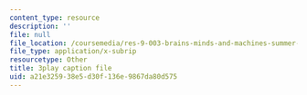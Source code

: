 ```yaml
---
content_type: resource
description: ''
file: null
file_location: /coursemedia/res-9-003-brains-minds-and-machines-summer-course-summer-2015/a21e325938e5d30f136e9867da80d575_hRAlCx8Xd0Q.srt
file_type: application/x-subrip
resourcetype: Other
title: 3play caption file
uid: a21e3259-38e5-d30f-136e-9867da80d575
---
```

